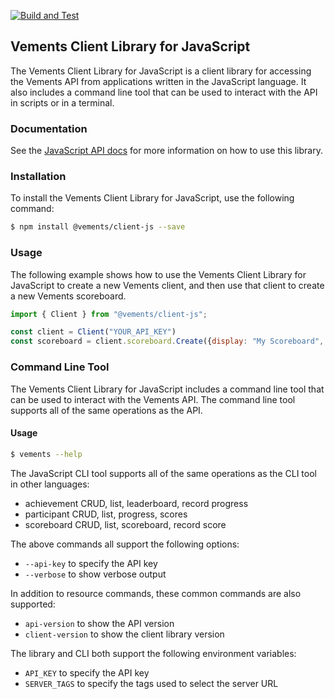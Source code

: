 [![Build and Test](https://github.com/vements/client-js/actions/workflows/build-test.yaml/badge.svg?branch=main&event=push)](https://github.com/vements/client-js/actions/workflows/build-test.yaml)

## Vements Client Library for JavaScript

The Vements Client Library for JavaScript is a client library for accessing the Vements API from applications written in the JavaScript language. It also includes a command line tool that can be used to interact with the API in scripts or in a terminal.

### Documentation

See the [JavaScript API docs](https://vements.io/docs/clients/javascript/) for more information on how to use this library.

### Installation

To install the Vements Client Library for JavaScript, use the following command:

```bash
$ npm install @vements/client-js --save
```


### Usage

The following example shows how to use the Vements Client Library for JavaScript to create a new Vements client, and then use that client to create a new Vements scoreboard.

```javascript
import { Client } from "@vements/client-js";

const client = Client("YOUR_API_KEY")
const scoreboard = client.scoreboard.Create({display: "My Scoreboard", rankDir: "desc", public: false})
```


### Command Line Tool

The Vements Client Library for JavaScript includes a command line tool that can be used to interact with the Vements API. The command line tool supports all of the same operations as the API.


#### Usage

```bash 
$ vements --help
```

The JavaScript CLI tool supports all of the same operations as the CLI tool in other languages:

* achievement CRUD, list, leaderboard, record progress
* participant CRUD, list, progress, scores
* scoreboard CRUD, list, scoreboard, record score

The above commands all support the following options:

* `--api-key` to specify the API key
* `--verbose` to show verbose output

In addition to resource commands, these common commands are also supported:

* `api-version` to show the API version
* `client-version` to show the client library version

The library and CLI both support the following environment variables:

* `API_KEY` to specify the API key
* `SERVER_TAGS` to specify the tags used to select the server URL

